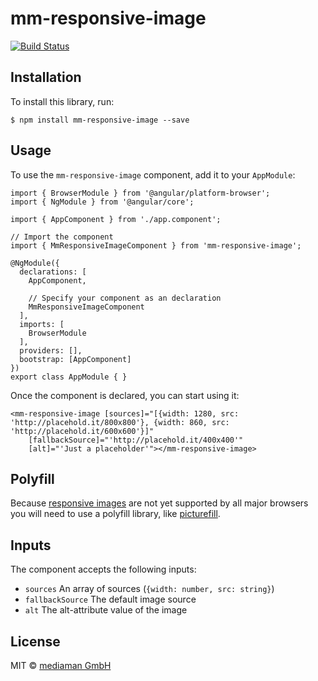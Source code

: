 # mm-responsive-image

[![Build Status](https://travis-ci.org/mediamanDE/angular-mm-responsive-image.svg?branch=master)](https://travis-ci.org/mediamanDE/angular-mm-responsive-image)

## Installation

To install this library, run:

```
$ npm install mm-responsive-image --save
```

## Usage

To use the `mm-responsive-image` component, add it to your `AppModule`:

```
import { BrowserModule } from '@angular/platform-browser';
import { NgModule } from '@angular/core';

import { AppComponent } from './app.component';

// Import the component
import { MmResponsiveImageComponent } from 'mm-responsive-image';

@NgModule({
  declarations: [
    AppComponent,

    // Specify your component as an declaration
    MmResponsiveImageComponent
  ],
  imports: [
    BrowserModule
  ],
  providers: [],
  bootstrap: [AppComponent]
})
export class AppModule { }
```

Once the component is declared, you can start using it:

```
<mm-responsive-image [sources]="[{width: 1280, src: 'http://placehold.it/800x800'}, {width: 860, src: 'http://placehold.it/600x600'}]"
    [fallbackSource]="'http://placehold.it/400x400'"
    [alt]="'Just a placeholder'"></mm-responsive-image>
```

## Polyfill

Because [responsive images](https://html.spec.whatwg.org/multipage/embedded-content.html#embedded-content) are not yet 
supported by all major browsers you will need to use a polyfill library, like [picturefill](https://github.com/scottjehl/picturefill).

## Inputs

The component accepts the following inputs:

- `sources` An array of sources (`{width: number, src: string}`)
- `fallbackSource` The default image source
- `alt` The alt-attribute value of the image

## License

MIT © [mediaman GmbH](mailto:hallo@mediaman.de)